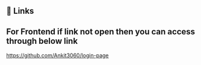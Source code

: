## 🔗 Links
## For Frontend if link not open then you can access through below link

https://github.com/Ankit3060/login-page
